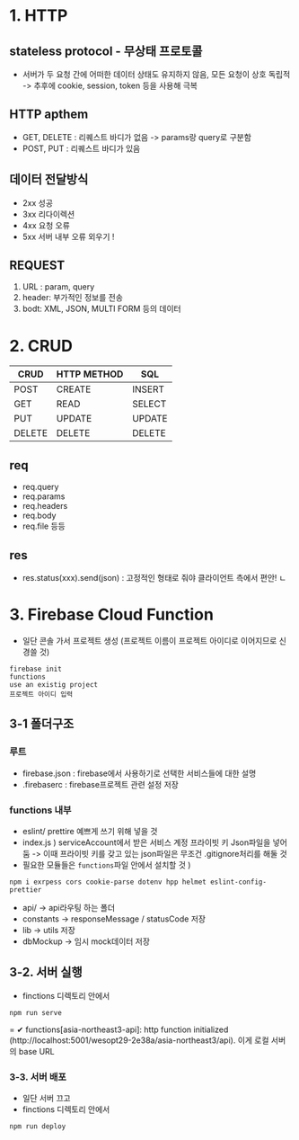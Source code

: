 # 1. HTTP

## stateless protocol - 무상태 프로토콜

- 서버가 두 요청 간에 어떠한 데이터 상태도 유지하지 않음, 모든 요청이 상호 독립적
  -> 추후에 cookie, session, token 등을 사용해 극복

## HTTP apthem

- GET, DELETE : 리퀘스트 바디가 없음
  -> params랑 query로 구분함
- POST, PUT : 리퀘스트 바디가 있음

## 데이터 전달방식

- 2xx 성공
- 3xx 리다이렉션
- 4xx 요청 오류
- 5xx 서버 내부 오류
  외우기 !

## REQUEST

1. URL : param, query
2. header: 부가적인 정보를 전송
3. bodt: XML, JSON, MULTI FORM 등의 데이터

# 2. CRUD

| CRUD   | HTTP METHOD | SQL    |
| ------ | ----------- | ------ |
| POST   | CREATE      | INSERT |
| GET    | READ        | SELECT |
| PUT    | UPDATE      | UPDATE |
| DELETE | DELETE      | DELETE |

## req
- req.query
- req.params
- req.headers
- req.body
- req.file 
등등

## res
- res.status(xxx).send(json) : 고정적인 형태로 줘야 클라이언트 측에서 편안! ㄴ

# 3. Firebase Cloud Function

- 일단 콘솔 가서 프로젝트 생성 (프로젝트 이름이 프로젝트 아이디로 이어지므로 신경쓸 것)

```
firebase init
functions
use an existig project
프로젝트 아이디 입력
```

## 3-1 폴더구조

### 루트

- firebase.json : firebase에서 사용하기로 선택한 서비스들에 대한 설명
- .firebaserc : firebase프로젝트 관련 설정 저장

### functions 내부

- eslint/ prettire 예쁘게 쓰기 위해 넣을 것
- index.js ) serviceAccount에서 받은 서비스 계정 프라이빗 키 Json파일을 넣어둠
  -> 이때 프라이빗 키를 갖고 있는 json파일은 무조건 .gitignore처리를 해둘 것
- 필요한 모듈들은 `functions`파일 안에서 설치할 것 )

```
npm i exrpess cors cookie-parse dotenv hpp helmet eslint-config-prettier
```

- api/ -> api라우팅 하는 폴더
- constants -> responseMessage / statusCode 저장
- lib -> utils 저장
- dbMockup -> 임시 mock데이터 저장

## 3-2. 서버 실행

- finctions 디렉토리 안에서

```
npm run serve
```

= ✔ functions[asia-northeast3-api]: http function initialized (http://localhost:5001/wesopt29-2e38a/asia-northeast3/api). 이게 로컬 서버의 base URL

### 3-3. 서버 배포

- 일단 서버 끄고
- finctions 디렉토리 안에서

```
npm run deploy
```

